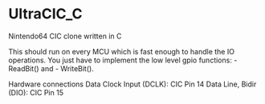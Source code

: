 # UltraCIC_C
Nintendo64 CIC clone written in C

This should run on every MCU which is fast enough to
handle the IO operations.
You just have to implement the low level gpio functions:
    - ReadBit() and
    - WriteBit().

Hardware connections
Data Clock Input (DCLK): CIC Pin 14
Data Line, Bidir (DIO):  CIC Pin 15
